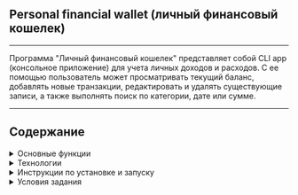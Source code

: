 ## Personal financial wallet (личный финансовый кошелек)
---
Программа "Личный финансовый кошелек" представляет собой CLI app (консольное приложение) для учета личных доходов и расходов. С ее помощью пользователь может просматривать текущий баланс, добавлять новые транзакции, редактировать и удалять существующие записи, а также выполнять поиск по категории, дате или сумме.
***
## Содержание

<details>
 <summary> Основные функции </summary>
  <br>
  
1. **Вывод баланса**:
    Позволяет просмотреть текущий баланс, а также отдельно доходы и расходы.
3. **Добавление записи**:
    Пользователь может добавить новую запись о доходе или расходе, указав дату, категорию, сумму и описание.
4. **Редактирование записи**:
    Позволяет изменить существующие записи о доходах и расходах, включая дату, категорию, сумму и описание.
5. **Поиск по записям**:
    Пользователь может найти записи по категории, дате или сумме.
6. **Хранение данных**:
    Данные о транзакциях хранятся в текстовом файле `data/transactions.json`.
   </br>
***
</details>

<details>
 <summary> Технологии </summary>

  - Python 3.10
  - pytest 8.2.0
  - flake8 7.0.0
 </details>

<details>
 <summary> Инструкции по установке и запуску </summary>
<br>

**Клонирование репозитория**
```bash
git clone git@github.com:VlKazmin/personal_financial_wallet-test-task
```

**Установка зависимостей**:
```bash
pip install -r requirements.txt
```
**Запуск тестирования:**
```bash
pytest
```
**Запуск программы:**
```bash
python personal_financial_wallet.py
```
**Взаимодействие с программой:**

После запуска программы следуйте инструкциям в консоли для выполнения нужных действий:

* Нажмите **1** - для вывода информации о балансе или записей о доходе/расходе.
* Нажмите **2** - для добавления новой транзакции.
* Нажмите  **3** - для удаления транзакции.
* Нажмите **4** - для редактирования выбранной транзакции.
* Нажмите **5** - для поиска транзакции.
* Для отображения всех записей нажмите **6**.

**Завершение работы:**

Для завершения работы программы нажмите **7** или закройте консольное окно.

</br>
 </details>

<details>
 <summary> Условия задания </summary>
  <br>
 Тестовое задание: Разработка консольного приложения "Личный финансовый кошелек"

Цель: Создать приложение для учета личных доходов и расходов.

Основные возможности:
1. Вывод баланса: Показать текущий баланс, а также отдельно доходы и расходы.
2. Добавление записи: Возможность добавления новой записи о доходе или расходе.
3. Редактирование записи: Изменение существующих записей о доходах и расходах.
4. Поиск по записям: Поиск записей по категории, дате или сумме.

Требования к программе:
1. Интерфейс: Реализация через консоль (CLI), без использования веб- или графического интерфейса (также без использования фреймворков таких как Django, FastAPI, Flask  и тд).
2. Хранение данных: Данные должны храниться в текстовом файле. Формат файла определяется разработчиком.
3. Информация в записях: Каждая запись должна содержать дату, категорию (доход/расход), сумму, описание (возможны дополнительные поля).

Будет плюсом:
1. Аннотации: Аннотирование функций и переменных в коде.
2. Документация: Наличие документации к функциям и основным блокам кода.
3. Описание функционала: Подробное описание функционала приложения в README файле.
4. GitHub: Размещение кода программы и примера файла с данными на GitHub.
5. Тестирование.
6. Объектно-ориентированный подход программирования.

Пример структуры данных в файле:
```bash
2024-05-02
Категория: Расход
Сумма: 1500
Описание: Покупка продуктов

Дата: 2024-05-03
Категория: Доход
Сумма: 30000
Описание: Зарплата
```
</br>

 </details>
 
